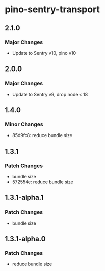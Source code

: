 # pino-sentry-transport

## 2.1.0

### Major Changes

- Update to Sentry v10, pino v10

## 2.0.0

### Major Changes

- Update to Sentry v9, drop node < 18

## 1.4.0

### Minor Changes

- 85d9fc8: reduce bundle size

## 1.3.1

### Patch Changes

- bundle size
- 572554e: reduce bundle size

## 1.3.1-alpha.1

### Patch Changes

- bundle size

## 1.3.1-alpha.0

### Patch Changes

- reduce bundle size
